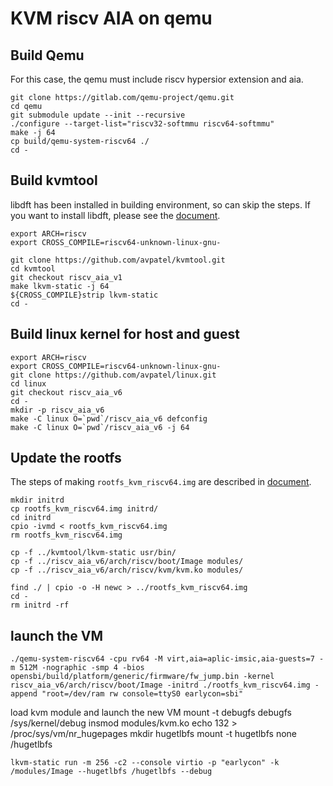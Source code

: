 # KVM riscv AIA on qemu

## Build Qemu
For this case, the qemu must include riscv hypersior extension and aia.

    git clone https://gitlab.com/qemu-project/qemu.git
    cd qemu
    git submodule update --init --recursive
    ./configure --target-list="riscv32-softmmu riscv64-softmmu"
    make -j 64
    cp build/qemu-system-riscv64 ./
    cd -

## Build kvmtool
libdft has been installed in building environment, so can skip the steps.
If you want to install libdft, please see the [document](../kvm_riscv64_on_qemu/README.md).

    export ARCH=riscv
    export CROSS_COMPILE=riscv64-unknown-linux-gnu-

    git clone https://github.com/avpatel/kvmtool.git
    cd kvmtool
    git checkout riscv_aia_v1
    make lkvm-static -j 64
    ${CROSS_COMPILE}strip lkvm-static
    cd -

## Build linux kernel for host and guest

    export ARCH=riscv
    export CROSS_COMPILE=riscv64-unknown-linux-gnu-
    git clone https://github.com/avpatel/linux.git
    cd linux
    git checkout riscv_aia_v6
    cd -
    mkdir -p riscv_aia_v6
    make -C linux O=`pwd`/riscv_aia_v6 defconfig
    make -C linux O=`pwd`/riscv_aia_v6 -j 64

 ## Update the rootfs
 The steps of making `rootfs_kvm_riscv64.img` are described in [document](../kvm_riscv64_on_qemu/README.md).

    mkdir initrd
    cp rootfs_kvm_riscv64.img initrd/
    cd initrd
    cpio -ivmd < rootfs_kvm_riscv64.img
    rm rootfs_kvm_riscv64.img

    cp -f ../kvmtool/lkvm-static usr/bin/
    cp -f ../riscv_aia_v6/arch/riscv/boot/Image modules/
    cp -f ../riscv_aia_v6/arch/riscv/kvm/kvm.ko modules/

    find ./ | cpio -o -H newc > ../rootfs_kvm_riscv64.img
    cd -
    rm initrd -rf

## launch the VM

    ./qemu-system-riscv64 -cpu rv64 -M virt,aia=aplic-imsic,aia-guests=7 -m 512M -nographic -smp 4 -bios opensbi/build/platform/generic/firmware/fw_jump.bin -kernel riscv_aia_v6/arch/riscv/boot/Image -initrd ./rootfs_kvm_riscv64.img -append "root=/dev/ram rw console=ttyS0 earlycon=sbi"

load kvm module and launch the new VM
    mount -t debugfs debugfs /sys/kernel/debug
    insmod modules/kvm.ko
    echo 132 > /proc/sys/vm/nr_hugepages
    mkdir hugetlbfs
    mount -t hugetlbfs none /hugetlbfs

    lkvm-static run -m 256 -c2 --console virtio -p "earlycon" -k /modules/Image --hugetlbfs /hugetlbfs --debug